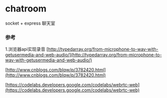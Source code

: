 # chatroom
socket + express 聊天室

### 参考
1.浏览器api实现录音
[http://typedarray.org/from-microphone-to-wav-with-getusermedia-and-web-audio/](http://typedarray.org/from-microphone-to-wav-with-getusermedia-and-web-audio/)

[http://www.cnblogs.com/blqw/p/3782420.html](http://www.cnblogs.com/blqw/p/3782420.html)

[https://codelabs.developers.google.com/codelabs/webrtc-web](https://codelabs.developers.google.com/codelabs/webrtc-web)
